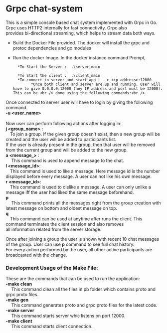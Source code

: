 # Grpc chat-system


This is a simple console based chat system implemented with Grpc in Go. Grpc uses HTTP2 internally for fast connectivity. Grpc also <br />provides bi-directional  streaming, which helps to stream data both ways.

* Build the Docker File provided.
	The docker will install the grpc and protoc dependencies and go modules
* Run the docker Image.
	In the docker instance command Prompt,
	
		*To Start the Server :  .\server_main
  
		*To Start the client :  .\client_main
        *To connect to server and start app :   c <ip_address>:12000
		      *Once both client and server are up and running, User will have to give 0.0.0.0:12000 (any IP address and port must be 12000). This can be <br /> done using the following commands:<br />  

 Once connected to server user will have to login by giving the following command.<br />
 **-u&nbsp;<user_name>**<br />
 <br />
 Now user can perform following actions after logging in:<br />
  **j&nbsp;<group_name>** :<br />&emsp;To join a group. If the given group doesn't exist, then a new group will be created and the user will be added to participants list.<br />If the user is already present in the group, then that user will be removed from the current group and will be added to the new group.<br />
  **a&nbsp;<message_>** :<br />&emsp; This command is used to append message to the chat.<br />
  **l&nbsp;<message_id>**:<br /> &emsp;This command is used to like a message. Here message id is the number displayed before every message.  A user can not like his own message.<br />
  **r&nbsp;<message_id>**:<br /> &emsp;This command is used to dislike a message. A user can only unlike a message iff the user had liked the same message beforehand.<br />
  **p**             <br /> &emsp; This command prints all the messages right from the group creation with latest message on bottom and oldest message on top. <br />
  **q**            <br /> &emsp;This command can be used at anytime after runs the client. This command terminates the client session and also removes<br /> all information related from the server storage.<br />

Once after joining a group the user is shown with recent 10 chat messages of the group. User can use **p** command to see full chat history.<br /> For every action performed by the user, all other active participants are broadcasted with the change. 

### Development Usage of the Make File:
These are the commands that can be used to run the application:<br />
**-make clean**<br />
 &emsp;  This command clean all the files in pb folder which contains proto and grpc proto files.<br />
**-make gen** <br />
 &emsp;  This command generates proto and grpc proto files for the latest code.<br />
**-make server** <br />
 &emsp;  This command starts server whic listens on port 12000.<br />
**-make client** <br />
 &emsp;   This command starts client connection.<br />
 <br />
